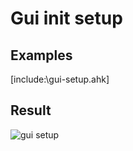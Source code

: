 # Gui init setup  ## Examples  [include:\gui-setup.ahk]  ## Result  ![gui setup](/gui-setup.png)  